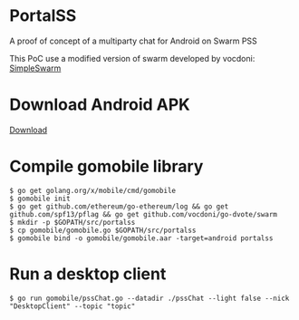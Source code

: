 # PortalSS
A proof of concept of a multiparty chat for Android on Swarm PSS

This PoC use a modified version of swarm developed by vocdoni: [SimpleSwarm](https://github.com/vocdoni/go-dvote/tree/master/swarm)

# Download Android APK

[Download](https://github.com/eduadiez/PortalSS/new/master?readme=1)

# Compile gomobile library
```
$ go get golang.org/x/mobile/cmd/gomobile
$ gomobile init
$ go get github.com/ethereum/go-ethereum/log && go get github.com/spf13/pflag && go get github.com/vocdoni/go-dvote/swarm
$ mkdir -p $GOPATH/src/portalss
$ cp gomobile/gomobile.go $GOPATH/src/portalss
$ gomobile bind -o gomobile/gomobile.aar -target=android portalss
```

# Run a desktop client
```
$ go run gomobile/pssChat.go --datadir ./pssChat --light false --nick "DesktopClient" --topic "topic"
```
